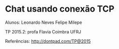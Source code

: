 Chat usando conexão TCP
==========================


Alunos:
Leonardo Neves
Felipe Milepe


TP 2015.2:
profa Flavia Coimbra
UFRJ



Referências:
http://dontpad.com/TP@2015
